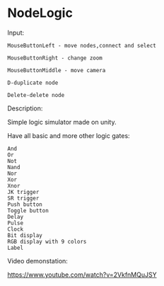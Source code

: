 # NodeLogic

Input:

    MouseButtonLeft - move nodes,connect and select

    MouseButtonRight - change zoom

    MouseButtonMiddle - move camera

    D-duplicate node

    Delete-delete node

Description:

Simple logic simulator made on unity.

Have all basic and more other logic gates:

    And
    Or
    Not
    Nand
    Nor
    Xor
    Xnor
    JK trigger
    SR trigger
    Push button
    Toggle button
    Delay
    Pulse
    Clock
    Bit display
    RGB display with 9 colors
    Label

​Video demonstation:

https://www.youtube.com/watch?v=2VkfnMQuJSY
